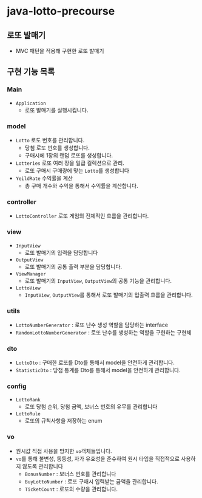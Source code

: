 # java-lotto-precourse

## 로또 발매기

- MVC 패턴을 적용해 구현한 로또 발매기

## 구현 기능 목록

### Main
* `Application`
    * 로또 발매기를 실행시킵니다.

### model
* `Lotto` 로도 번호를 관리합니다.
  * 당첨 로또 번호를 생성합니다.
  * 구매시에 1장의 랜덤 로또를 생성합니다.
* `Lotteries` 로또 여러 장을 일급 컬렉션으로 관리.
  * 로또 구매시 구매량에 맞는 `Lotto`를 생성합니다
* `YeildRate` 수익률을 계산
  * 총 구매 개수와 수익을 통해서 수익률을 계산합니다.

### controller
* `LottoController` 로또 게임의 전체적인 흐름을 관리합니다.

### view
* `InputView`
  * 로또 발매기의 입력을 담당합니다
* `OutputView`
  * 로또 발매기의 공통 출력 부분을 담당합니다.
* `ViewManager`
  * 로또 발매기의 `InputView`, `OutputView`의 공통 기능을 관리합니다.
* `LottoView`
  * `InputView`, `OutputView`를 통해서 로또 발매기의 입출력 흐름을 관리합니다.

### utils
* `LottoNumberGenerator` : 로또 난수 생성 역할을 담당하는 interface
* `RandomLottoNumberGenerator` : 로또 난수를 생성하는 역할을 구현하는 구현체

### dto
* `LottoDto` : 구매한 로또를 Dto를 통해서 model을 안전하게 관리합니다.
* `StatisticDto` : 당첨 통계를 Dto를 통해서 model을 안전하게 관리합니다.

### config
* `LottoRank`
  * 로또 당첨 순위, 당첨 금액, 보너스 번호의 유무를 관리합니다
* `LottoRule`
  * 로또의 규칙사항을 저장하는 enum

### vo
* 원시값 직접 사용을 방지한 `vo`객체들입니다.
* `vo`를 통해 불변성, 동등성, 자가 유효성을 준수하여 원시 타입을 직접적으로 사용하지 않도록 관리합니다
  * `BonusNumber` : 보너스 번호를 관리합니다
  * `BuyLottoNumber` : 로또 구매시 입력받는 금액을 관리합니다.
  * `TicketCount` : 로또의 수량을 관리합니다.